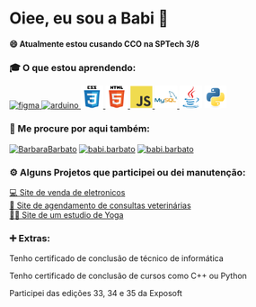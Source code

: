 <h1>Oiee, eu sou a Babi 👋</h1>

<h4>😄 Atualmente estou cusando CCO na SPTech 3/8</h4> 

<h3 align="left">🎓 O que estou aprendendo:</h3>
<p align="left"> 
  <a href="https://www.figma.com/" target="_blank" rel="noreferrer"> <img src="https://www.vectorlogo.zone/logos/figma/figma-icon.svg" alt="figma" width="40" height="40"/> </a> 
  <a href="https://www.arduino.cc/" target="_blank" rel="noreferrer"> <img src="https://cdn.worldvectorlogo.com/logos/arduino-1.svg" alt="arduino" width="40" height="40"/> </a> 
  <a href="https://www.w3schools.com/css/" target="_blank" rel="noreferrer"> <img src="https://raw.githubusercontent.com/devicons/devicon/master/icons/css3/css3-original-wordmark.svg" alt="css3" width="40" height="40"/> </a> 
  <a href="https://www.w3.org/html/" target="_blank" rel="noreferrer"> <img src="https://raw.githubusercontent.com/devicons/devicon/master/icons/html5/html5-original-wordmark.svg" alt="html5" width="40" height="40"/> </a> 
  <a href="https://developer.mozilla.org/en-US/docs/Web/JavaScript" target="_blank" rel="noreferrer"> <img src="https://raw.githubusercontent.com/devicons/devicon/master/icons/javascript/javascript-original.svg" alt="javascript" width="40" height="40"/> </a> 
  <a href="https://www.mysql.com/" target="_blank" rel="noreferrer"> <img src="https://raw.githubusercontent.com/devicons/devicon/master/icons/mysql/mysql-original-wordmark.svg" alt="mysql" width="40" height="40"/> </a> 
  <a><img src="https://raw.githubusercontent.com/devicons/devicon/master/icons/java/java-original.svg" alt="java" width="40" height="40"></a> 
  <a><img src="https://raw.githubusercontent.com/devicons/devicon/master/icons/python/python-original.svg" alt="python" width="40" height="40"></a>
</p>

<h3 align="left">📲 Me procure por aqui também:</h3>
<p align="left">
<a href="https://www.linkedin.com/in/b%C3%A1rbara-barbato-de-oliveira-1816ab280/s" target="blank"><img align="center" src="https://raw.githubusercontent.com/rahuldkjain/github-profile-readme-generator/master/src/images/icons/Social/linked-in-alt.svg" alt="BarbaraBarbato" height="30" width="40" /></a>
<a href="https://wa.me/qr/JNFIXGFQS4XPM1" target="blank"><img align="center" src="https://raw.githubusercontent.com/rahuldkjain/github-profile-readme-generator/master/src/images/icons/Social/whatsapp.svg" alt="babi.barbato" height="30" width="40" /></a>
<a href="https://www.instagram.com/babi.barbato" target="blank"><img align="center" src="https://raw.githubusercontent.com/rahuldkjain/github-profile-readme-generator/master/src/images/icons/Social/instagram.svg" alt="babi.barbato" height="30" width="40" /></a>
</p>

<h3 align="left">⚙️ Alguns Projetos que participei ou dei manutenção:</h3>
<p align="left">
  <a href="https://exposoftalcina.com/3tid/techabc/pages/index.php">💻 Site de venda de eletronicos</a><br>
  <a href="https://exposoftalcina.com/exposoft_2022_2/2tid/Gp_Veterinario/Vet-ABC-exposoft/assets/html/index.php">🐶 Site de agendamento de consultas veterinárias</a><br>
  <a href="http://sohamyogastudio.com.br/">🧘🏻 Site de um estudio de Yoga</a>
</p>

<h3 align="left">➕ Extras:</h3>
<p align="left">
  <p>Tenho certificado de conclusão de técnico de informática</p>
  <p>Tenho certificado de conclusão de cursos como C++ ou Python</p>
  <p>Participei das edições 33, 34 e 35 da Exposoft</p>
</p>
